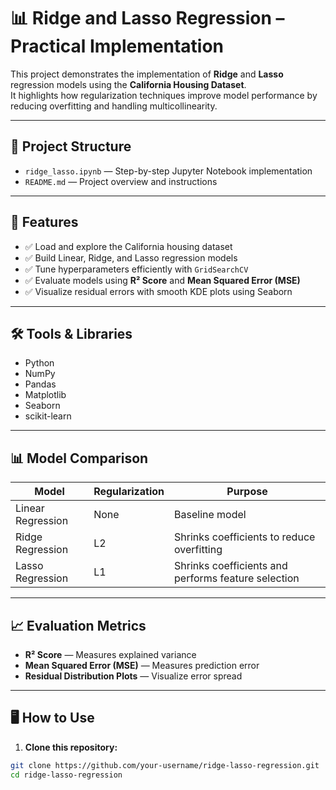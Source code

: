 # 📊 Ridge and Lasso Regression – Practical Implementation

This project demonstrates the implementation of **Ridge** and **Lasso** regression models using the **California Housing Dataset**.  
It highlights how regularization techniques improve model performance by reducing overfitting and handling multicollinearity.

---

## 📂 Project Structure

- `ridge_lasso.ipynb` — Step-by-step Jupyter Notebook implementation  
- `README.md` — Project overview and instructions  

---

## 🚀 Features

- ✅ Load and explore the California housing dataset  
- ✅ Build Linear, Ridge, and Lasso regression models  
- ✅ Tune hyperparameters efficiently with `GridSearchCV`  
- ✅ Evaluate models using **R² Score** and **Mean Squared Error (MSE)**  
- ✅ Visualize residual errors with smooth KDE plots using Seaborn  

---

## 🛠️ Tools & Libraries

- Python  
- NumPy  
- Pandas  
- Matplotlib  
- Seaborn  
- scikit-learn  

---

## 📊 Model Comparison

| Model             | Regularization | Purpose                                           |
|-------------------|----------------|--------------------------------------------------|
| Linear Regression | None           | Baseline model                                   |
| Ridge Regression  | L2             | Shrinks coefficients to reduce overfitting     |
| Lasso Regression  | L1             | Shrinks coefficients and performs feature selection |

---

## 📈 Evaluation Metrics

- **R² Score** — Measures explained variance  
- **Mean Squared Error (MSE)** — Measures prediction error  
- **Residual Distribution Plots** — Visualize error spread  

---

## 🖥️ How to Use

1. **Clone this repository:**

```bash
git clone https://github.com/your-username/ridge-lasso-regression.git
cd ridge-lasso-regression